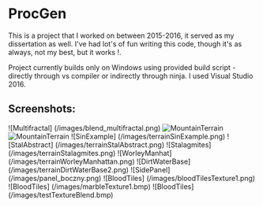 # ProcGen

This is a project that I worked on between 2015-2016, it served as my dissertation as well. I've had lot's of fun writing this code, though it's as always, not my best, but it works !.

Project currently builds only on Windows using provided build script - directly through vs compiler or indirectly through ninja.
I used Visual Studio 2016.

## Screenshots:

![Multifractal]   (/images/blend_multifractal.png)
![MountainTerrain](/images/mountainTerrain.png)
![MountainTerrain](/images/terrainMountain1.png)
![SinExample]     (/images/terrainSinExample.png)
![StalAbstract]   (/images/terrainStalAbstract.png)
![Stalagmites]    (/images/terrainStalagmites.png)
![WorleyManhat]   (/images/terrainWorleyManhattan.png)
![DirtWaterBase]  (/images/terrainDirtWaterBase2.png)
![SidePanel]      (/images/panel_boczny.png)
![BloodTiles]     (/images/bloodTilesTexture1.png)
![BloodTiles]     (/images/marbleTexture1.bmp)
![BloodTiles]     (/images/testTextureBlend.bmp)
